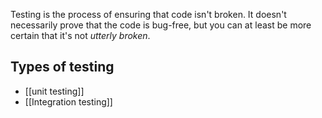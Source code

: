 Testing is the process of ensuring that code isn't broken. It doesn't necessarily prove that the code is bug-free, but you can at least be more certain that it's not *utterly broken*.

## Types of testing
- [[unit testing]]
- [[Integration testing]]